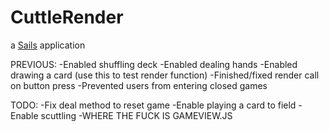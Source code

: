 # CuttleRender

a [Sails](http://sailsjs.org) application

PREVIOUS:
-Enabled shuffling deck
-Enabled dealing hands
-Enabled drawing a card (use this to test render function)
-Finished/fixed render call on button press
-Prevented users from entering closed games

TODO:
-Fix deal method to reset game
-Enable playing a card to field
-Enable scuttling
-WHERE THE FUCK IS GAMEVIEW.JS